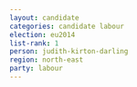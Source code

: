 ```yaml
---
layout: candidate
categories: candidate labour
election: eu2014
list-rank: 1
person: judith-kirton-darling
region: north-east
party: labour
---
```

